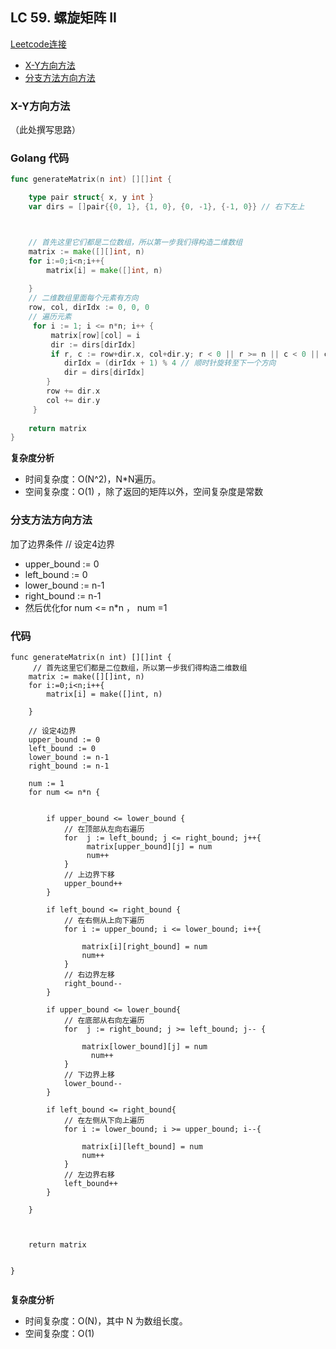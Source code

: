 ## LC 59. 螺旋矩阵 II

[Leetcode连接](https://leetcode.cn/problems/spiral-matrix-ii/)

- [X-Y方向方法](#solution1)
- [分支方法方向方法](#solution2)

### <span id="solution1">X-Y方向方法</span>

（此处撰写思路）

### Golang 代码

``` go
func generateMatrix(n int) [][]int {

    type pair struct{ x, y int }
    var dirs = []pair{{0, 1}, {1, 0}, {0, -1}, {-1, 0}} // 右下左上



    // 首先这里它们都是二位数组，所以第一步我们得构造二维数组
    matrix := make([][]int, n)
    for i:=0;i<n;i++{
        matrix[i] = make([]int, n)
        
    }
    // 二维数组里面每个元素有方向
    row, col, dirIdx := 0, 0, 0
    // 遍历元素
     for i := 1; i <= n*n; i++ {
         matrix[row][col] = i
         dir := dirs[dirIdx]
         if r, c := row+dir.x, col+dir.y; r < 0 || r >= n || c < 0 || c >= n || matrix[r][c] > 0 {
            dirIdx = (dirIdx + 1) % 4 // 顺时针旋转至下一个方向
            dir = dirs[dirIdx]
        }
        row += dir.x
        col += dir.y
     }
     
    return matrix
}


```

**复杂度分析**
- 时间复杂度：O(N^2)，N*N遍历。
- 空间复杂度：O(1) ，除了返回的矩阵以外，空间复杂度是常数




### <span id="solution2">分支方法方向方法</span>


加了边界条件
// 设定4边界
- upper_bound := 0
- left_bound := 0
- lower_bound := n-1
- right_bound := n-1
- 然后优化for num <= n*n ， num =1

### 代码


``` go（此处换成你的语言，比如js，py 等）
func generateMatrix(n int) [][]int {
     // 首先这里它们都是二位数组，所以第一步我们得构造二维数组
    matrix := make([][]int, n)
    for i:=0;i<n;i++{
        matrix[i] = make([]int, n)
        
    }

    // 设定4边界
    upper_bound := 0
    left_bound := 0
    lower_bound := n-1
    right_bound := n-1

    num := 1
    for num <= n*n {


        if upper_bound <= lower_bound {
            // 在顶部从左向右遍历
            for  j := left_bound; j <= right_bound; j++{
                 matrix[upper_bound][j] = num
                 num++
            }
            // 上边界下移
            upper_bound++
        }

        if left_bound <= right_bound {
            // 在右侧从上向下遍历
            for i := upper_bound; i <= lower_bound; i++{
                
                matrix[i][right_bound] = num
                num++
            }
            // 右边界左移
            right_bound--
        }

        if upper_bound <= lower_bound{
            // 在底部从右向左遍历
            for  j := right_bound; j >= left_bound; j-- {
              
                matrix[lower_bound][j] = num
                  num++
            }
            // 下边界上移
            lower_bound--
        }
        
        if left_bound <= right_bound{
            // 在左侧从下向上遍历
            for i := lower_bound; i >= upper_bound; i--{
                
                matrix[i][left_bound] = num
                num++
            }
            // 左边界右移
            left_bound++
        }

    }



    return matrix

    
}


```

**复杂度分析**
- 时间复杂度：O(N)，其中 N 为数组长度。
- 空间复杂度：O(1)